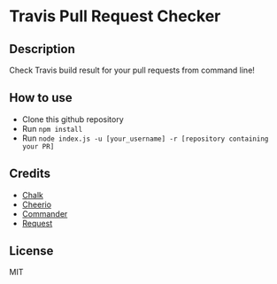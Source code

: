 # Travis Pull Request Checker

## Description

Check Travis build result for your pull requests from command line!

## How to use

* Clone this github repository
* Run `npm install`
* Run `node index.js -u [your_username] -r [repository containing your PR]`

## Credits

* [Chalk](https://github.com/chalk/chalk)
* [Cheerio](https://github.com/cheeriojs/cheerio)
* [Commander](https://github.com/tj/commander.js)
* [Request](https://github.com/request/request)

## License

MIT

